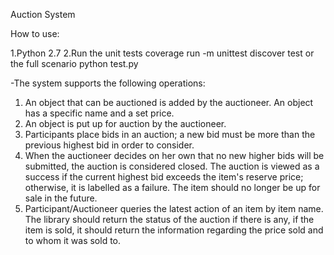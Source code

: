 Auction System

How to use:

1.Python 2.7
2.Run the unit tests coverage run -m unittest discover test or the full scenario python test.py

-The system supports the following operations:
1. An object that can be auctioned is added by the auctioneer. An object has a specific name and a set price.
2. An object is put up for auction by the auctioneer.
3. Participants place bids in an auction; a new bid must be more than the previous highest bid in order to consider.
4. When the auctioneer decides on her own that no new higher bids will be submitted, the auction is considered closed. The auction is viewed as a success if the current highest bid exceeds the item's reserve price; otherwise, it is labelled as a failure. The item should no longer be up for sale in the future.
5. Participant/Auctioneer queries the latest action of an item by item name. The library should return the status of the auction if there is any, if the item is sold, it should return the information regarding the price sold and to whom it was sold to.
